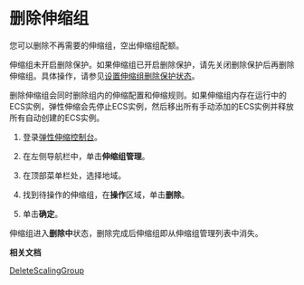 # 删除伸缩组

您可以删除不再需要的伸缩组，空出伸缩组配额。

伸缩组未开启删除保护。如果伸缩组已开启删除保护，请先关闭删除保护后再删除伸缩组。具体操作，请参见[设置伸缩组删除保护状态](/cn.zh-CN/伸缩组/伸缩组/设置伸缩组删除保护状态.md)。

删除伸缩组会同时删除组内的伸缩配置和伸缩规则。如果伸缩组内存在运行中的ECS实例，弹性伸缩会先停止ECS实例，然后移出所有手动添加的ECS实例并释放所有自动创建的ECS实例。

1.  登录[弹性伸缩控制台](https://essnew.console.aliyun.com/)。

2.  在左侧导航栏中，单击**伸缩组管理**。

3.  在顶部菜单栏处，选择地域。

4.  找到待操作的伸缩组，在**操作**区域，单击**删除**。

5.  单击**确定**。


伸缩组进入**删除中**状态，删除完成后伸缩组即从伸缩组管理列表中消失。

**相关文档**  


[DeleteScalingGroup](/cn.zh-CN/API参考/伸缩组/DeleteScalingGroup.md)

